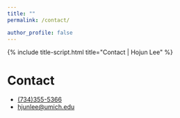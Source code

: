 ```yaml
---
title: ""
permalink: /contact/

author_profile: false
---
```

{% include title-script.html title="Contact | Hojun Lee" %}

# Contact

<ul class="contacts__entry-div">
    <li>
        <a href="tel:+17343555366">
            <i class="fab fa-fw fa-phone"></i>
            <span class="label">(734)355-5366</span>
        </a>
    </li>
    <li>
        <a href="mailto:hjunlee@umich.edu">
            <i class="fab fa-fw fa-envelope"></i>
            <span class="label">hjunlee@umich.edu</span>
        </a>
    </li>
</ul>